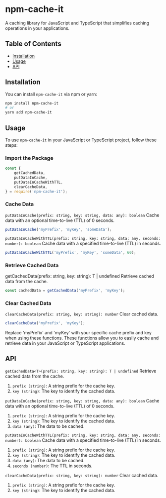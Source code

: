 # npm-cache-it

A caching library for JavaScript and TypeScript that simplifies caching operations in your applications.

## Table of Contents

- [Installation](#installation)
- [Usage](#usage)
- [API](#api)

## Installation

You can install `npm-cache-it` via npm or yarn:

```bash
npm install npm-cache-it
# or
yarn add npm-cache-it
```

## Usage

To use `npm-cache-it` in your JavaScript or TypeScript project, follow these steps:

### Import the Package

```javascript
const {
    getCachedData,
    putDataInCache,
    putDataInCacheWithTTL,
    clearCacheData,
} = require('npm-cache-it');
```

### Cache Data
`putDataInCache(prefix: string, key: string, data: any): boolean`
Cache data with an optional time-to-live (TTL) of 0 seconds.
```javascript
putDataInCache('myPrefix', 'myKey', 'someData');
```

`putDataInCacheWithTTL(prefix: string, key: string, data: any, seconds: number): boolean`
Cache data with a specified time-to-live (TTL) in seconds.
```javascript
putDataInCacheWithTTL('myPrefix', 'myKey', 'someData', 60);
```

### Retrieve Cached Data
getCachedData<T>(prefix: string, key: string): T | undefined
Retrieve cached data from the cache.
```javascript
const cachedData = getCachedData('myPrefix', 'myKey');
```

### Clear Cached Data
`clearCacheData(prefix: string, key: string): number`
Clear cached data.
```javascript
clearCacheData('myPrefix', 'myKey');
```
Replace 'myPrefix' and 'myKey' with your specific cache prefix and key when using these functions. These functions allow you to easily cache and retrieve data in your JavaScript or TypeScript applications.

## API
`getCachedData<T>(prefix: string, key: string): T | undefined`
Retrieve cached data from the cache.
1. `prefix (string)`: A string prefix for the cache key.
2. `key (string)`: The key to identify the cached data.

`putDataInCache(prefix: string, key: string, data: any): boolean`
Cache data with an optional time-to-live (TTL) of 0 seconds.
1. `prefix (string)`: A string prefix for the cache key.
2. `key (string)`: The key to identify the cached data.
3. `data (any)`: The data to be cached.

`putDataInCacheWithTTL(prefix: string, key: string, data: any, seconds: number): boolean`
Cache data with a specified time-to-live (TTL) in seconds.
1. `prefix (string)`: A string prefix for the cache key.
2. `key (string)`: The key to identify the cached data.
3. `data (any)`: The data to be cached.
4. `seconds (number)`: The TTL in seconds.

`clearCacheData(prefix: string, key: string): number`
Clear cached data.
1. `prefix (string)`: A string prefix for the cache key.
2. `key (string)`: The key to identify the cached data.